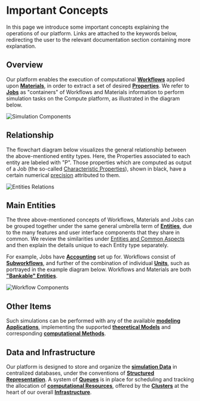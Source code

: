 # Important Concepts

In this page we introduce some important concepts explaining the operations of our platform. Links are attached to the keywords below, redirecting the user to the relevant documentation section containing more explanation.

## Overview

Our platform enables the execution of computational **[Workflows](../workflows/overview.md)** applied upon **[Materials](../materials/overview.md)**, in order to extract a set of desired **[Properties](../properties/overview.md)**. We refer to **[Jobs](../jobs/overview.md)** as "containers" of Workflows and Materials information to perform simulation tasks on the Compute platform, as illustrated in the diagram below.

![Simulation Components](/images/simulation-components.png "Simulation Components")

## Relationship

The flowchart diagram below visualizes the general relationship between the above-mentioned entity types. Here, the Properties associated to each entity are labeled with "P". Those properties which are computed as output of a Job (the so-called [Characteristic Properties](../properties/classification/general.md)), shown in black, have a certain numerical [precision](../methods/data.md) attributed to them.

![Entities Relations](/images/entities-relations.png "Entities Relations")

## Main Entities

The three above-mentioned concepts of Workflows, Materials and Jobs can be grouped together under the same general umbrella term of **[Entities](../entities-general/overview.md)**, due to the many features and user interface components that they share in common. We review the similarities under [Entities and Common Aspects](../entities-general/overview.md) and then explain the details unique to each Entity type separately. 

For example, Jobs have **[Accounting](../accounts/overview.md)** set up for. Workflows consist of **[Subworkflows](../workflows/data/subworkflows.md)**, and further of the combination of individual **[Units](../workflows/data/units.md)**, such as portrayed in the example diagram below. Workflows and Materials are both **["Bankable" Entities](../entities-general/bank.md)**.

![Workflow Components](/images/workflow-components.png "Workflow Components")

## Other Items

Such simulations can be performed with any of the available **[modeling Applications](../software/applications.md)**, implementing the supported **[theoretical Models](../models/overview.md)** and corresponding **[computational Methods](../methods/overview.md)**.

## Data and Infrastructure

Our platform is designed to store and organize the **[simulation Data](../data/classification.md)** in centralized databases, under the conventions of **[Structured Representation](../data-structured/convention.md)**. A system of **[Queues](../infrastructure/resource/queues.md)** is in place for scheduling and tracking the allocation of **[computational Resources](../infrastructure/resource/overview.md)**, offered by the **[Clusters](../infrastructure/clusters/overview.md)** at the heart of our overall **[Infrastructure](../infrastructure/overview.md)**.
